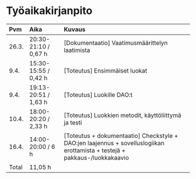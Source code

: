# Työaikakirjanpito

| Pvm  | Aika   | Kuvaus |
| :--- | :----- | :----- |
| 26.3. | 20:30-21:10 / 0,67 h | [Dokumentaatio] Vaatimusmäärittelyn laatimista |
| 9.4. | 15:30-15:55 / 0,42 h | [Toteutus] Ensimmäiset luokat |
| 9.4. | 19:13-20:51 / 1,63 h | [Toteutus] Luokille DAO:t |
| 10.4. | 18:00-20:20 / 2,33 h | [Toteutus] Luokkien metodit, käyttöliittymä ja testi |
| 16.4. | 14:00-20:00 / 6 h | [Toteutus + dokumentaatio] Checkstyle + DAO:jen laajennus + sovelluslogiikan erottamista + testejä + pakkaus-/luokkakaavio |
| Total | 11,05 h | |

